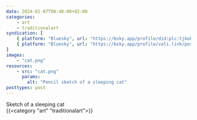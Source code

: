 ```yaml
---
date: 2024-01-07T00:48:00+02:00
categories:
    - art
    - traditionalart
syndication: [
    { platform: "Bluesky", url: "https://bsky.app/profile/did:plc:tjkokzqdnfzzlaxdjjzzzi5b/post/3kidyhqahy32e", hidden: true },
    { platform: "Bluesky", url: "https://bsky.app/profile/vali.link/post/3kidyhqahy32e" }
]
images:
    - "cat.png"
resources:
    - src: "cat.png"
      params:
        alt: "Pencil sketch of a sleeping cat"
posttypes: post
---
```

Sketch of a sleeping cat<br>
{{<category "art" "traditionalart">}}
